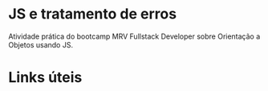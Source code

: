 # JS e tratamento de erros
Atividade prática do bootcamp MRV Fullstack Developer sobre Orientação a Objetos usando JS.

# Links úteis